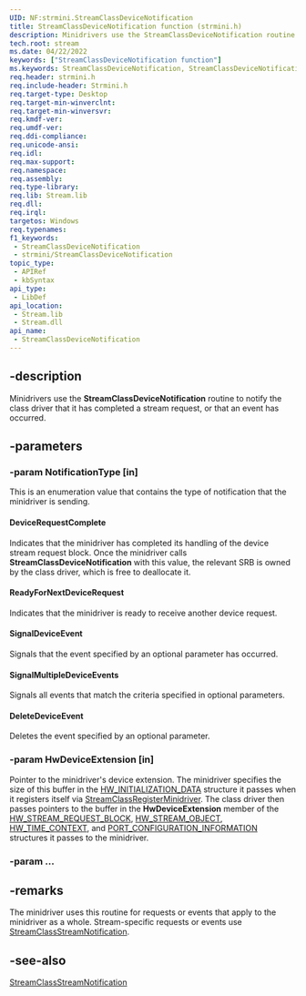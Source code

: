 ```yaml
---
UID: NF:strmini.StreamClassDeviceNotification
title: StreamClassDeviceNotification function (strmini.h)
description: Minidrivers use the StreamClassDeviceNotification routine to notify the class driver that it has completed a stream request, or that an event has occurred.
tech.root: stream
ms.date: 04/22/2022
keywords: ["StreamClassDeviceNotification function"]
ms.keywords: StreamClassDeviceNotification, StreamClassDeviceNotification routine [Streaming Media Devices], strclass-routines_bddec484-f87c-4ebc-b8e1-ea52d265cbc4.xml, stream.streamclassdevicenotification, strmini/StreamClassDeviceNotification
req.header: strmini.h
req.include-header: Strmini.h
req.target-type: Desktop
req.target-min-winverclnt: 
req.target-min-winversvr: 
req.kmdf-ver: 
req.umdf-ver: 
req.ddi-compliance: 
req.unicode-ansi: 
req.idl: 
req.max-support: 
req.namespace: 
req.assembly: 
req.type-library: 
req.lib: Stream.lib
req.dll: 
req.irql: 
targetos: Windows
req.typenames: 
f1_keywords:
 - StreamClassDeviceNotification
 - strmini/StreamClassDeviceNotification
topic_type:
 - APIRef
 - kbSyntax
api_type:
 - LibDef
api_location:
 - Stream.lib
 - Stream.dll
api_name:
 - StreamClassDeviceNotification
---
```


## -description

Minidrivers use the **StreamClassDeviceNotification** routine to notify the class driver that it has completed a stream request, or that an event has occurred.

## -parameters

### -param NotificationType [in]

This is an enumeration value that contains the type of notification that the minidriver is sending.

#### DeviceRequestComplete

Indicates that the minidriver has completed its handling of the device stream request block. Once the minidriver calls **StreamClassDeviceNotification** with this value, the relevant SRB is owned by the class driver, which is free to deallocate it.

#### ReadyForNextDeviceRequest

Indicates that the minidriver is ready to receive another device request.

#### SignalDeviceEvent

Signals that the event specified by an optional parameter has occurred.

#### SignalMultipleDeviceEvents

Signals all events that match the criteria specified in optional parameters.

#### DeleteDeviceEvent

Deletes the event specified by an optional parameter.

### -param HwDeviceExtension [in]

Pointer to the minidriver's device extension. The minidriver specifies the size of this buffer in the [HW_INITIALIZATION_DATA](./ns-strmini-_hw_initialization_data.md) structure it passes when it registers itself via [StreamClassRegisterMinidriver](./nf-strmini-streamclassregisteradapter.md). The class driver then passes pointers to the buffer in the **HwDeviceExtension** member of the [HW_STREAM_REQUEST_BLOCK](./ns-strmini-_hw_stream_request_block.md), [HW_STREAM_OBJECT](./ns-strmini-_hw_stream_object.md), [HW_TIME_CONTEXT](./ns-strmini-_hw_time_context.md), and [PORT_CONFIGURATION_INFORMATION](./ns-strmini-_port_configuration_information.md) structures it passes to the minidriver.

### -param ...

## -remarks

The minidriver uses this routine for requests or events that apply to the minidriver as a whole. Stream-specific requests or events use [StreamClassStreamNotification](./nf-strmini-streamclassstreamnotification.md).

## -see-also

[StreamClassStreamNotification](./nf-strmini-streamclassstreamnotification.md)